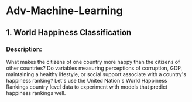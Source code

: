 # Adv-Machine-Learning
## 1. World Happiness Classification
### Description:
What makes the citizens of one country more happy than the citizens of other countries? Do variables measuring perceptions of corruption, GDP, maintaining a healthy lifestyle, or social support associate with a country's happiness ranking? Let's use the United Nation's World Happiness Rankings country level data to experiment with models that predict happiness rankings well.
